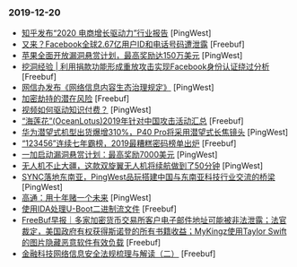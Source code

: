 ### 2019-12-20

* [知乎发布“2020 电商增长驱动力”行业报告](https://www.pingwest.com/w/200893) [PingWest]
* [又来？Facebook全球2.67亿用户ID和电话号码遭泄露](https://www.freebuf.com/news/223394.html) [Freebuf]
* [苹果全面开放漏洞悬赏计划，最高奖励达150万美元](https://www.pingwest.com/w/200880) [PingWest]
* [挖洞经验 | 利用捐款功能形成重放攻击实现Facebook身份认证绕过分析](https://www.freebuf.com/vuls/222545.html) [Freebuf]
* [网信办发布《网络信息内容生态治理规定》](https://www.pingwest.com/w/200875) [PingWest]
* [加密劫持的潜在风险](https://www.freebuf.com/articles/system/222578.html) [Freebuf]
* [视频如何驱动知识付费？](https://www.pingwest.com/a/200766) [PingWest]
* [“海莲花”(OceanLotus)2019年针对中国攻击活动汇总](https://www.freebuf.com/articles/paper/222126.html) [Freebuf]
* [华为潜望式机型出货爆增310%，P40 Pro将采用潜望式长焦镜头](https://www.pingwest.com/w/200843) [PingWest]
* [“123456”连续七年霸榜，2019最糟糕密码榜单出炉](https://www.freebuf.com/news/223285.html) [Freebuf]
* [一加启动漏洞悬赏计划：最高奖励7000美元](https://www.pingwest.com/w/200839) [PingWest]
* [无人机不止大疆，这款双旋翼无人机将续航做到了50分钟](https://www.pingwest.com/a/200784) [PingWest]
* [SYNC落地东南亚，PingWest品玩搭建中国与东南亚科技行业交流的桥梁](https://www.pingwest.com/a/200754) [PingWest]
* [高通：用十年赌一个未来](https://www.pingwest.com/a/195822) [PingWest]
* [使用IDA处理U-Boot二进制流文件](https://www.freebuf.com/sectool/221983.html) [Freebuf]
* [FreeBuf早报｜多家加密货币交易所客户电子邮件地址可能被非法泄露；法官裁定，美国政府有权获得斯诺登的所有书籍收益；MyKingz使用Taylor Swift的图片隐藏恶意软件有效负载](https://www.freebuf.com/news/223353.html) [Freebuf]
* [金融科技网络信息安全法规梳理与解读（二）](https://www.freebuf.com/articles/neopoints/221134.html) [Freebuf]
